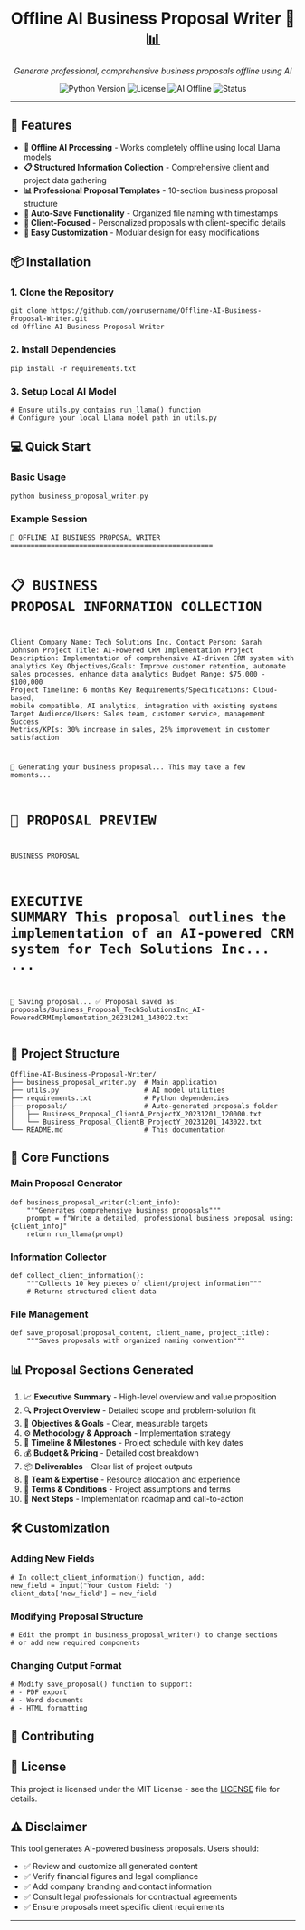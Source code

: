 <!DOCTYPE html>
<html>
<head>
</head>
<body>

<h1 align="center">Offline AI Business Proposal Writer 🤖📊</h1>

<p align="center">
  <i>Generate professional, comprehensive business proposals offline using AI</i>
</p>

<p align="center">
  <img src="https://img.shields.io/badge/Python-3.7+-blue.svg" alt="Python Version">
  <img src="https://img.shields.io/badge/License-MIT-green.svg" alt="License">
  <img src="https://img.shields.io/badge/AI-Offline-orange.svg" alt="AI Offline">
  <img src="https://img.shields.io/badge/Status-Production-brightgreen.svg" alt="Status">
</p>

<hr>

<h2>🚀 Features</h2>

<ul>
  <li><strong>🤖 Offline AI Processing</strong> - Works completely offline using local Llama models</li>
  <li><strong>📋 Structured Information Collection</strong> - Comprehensive client and project data gathering</li>
  <li><strong>📊 Professional Proposal Templates</strong> - 10-section business proposal structure</li>
  <li><strong>💾 Auto-Save Functionality</strong> - Organized file naming with timestamps</li>
  <li><strong>👥 Client-Focused</strong> - Personalized proposals with client-specific details</li>
  <li><strong>🔧 Easy Customization</strong> - Modular design for easy modifications</li>
</ul>

<h2>📦 Installation</h2>

<h3>1. Clone the Repository</h3>
<pre><code>git clone https://github.com/yourusername/Offline-AI-Business-Proposal-Writer.git
cd Offline-AI-Business-Proposal-Writer</code></pre>

<h3>2. Install Dependencies</h3>
<pre><code>pip install -r requirements.txt</code></pre>

<h3>3. Setup Local AI Model</h3>
<pre><code># Ensure utils.py contains run_llama() function
# Configure your local Llama model path in utils.py</code></pre>

<h2>💻 Quick Start</h2>

<h3>Basic Usage</h3>
<pre><code>python business_proposal_writer.py</code></pre>

<h3>Example Session</h3>
<pre><code>🤖 OFFLINE AI BUSINESS PROPOSAL WRITER
==================================================

📋 BUSINESS PROPOSAL INFORMATION COLLECTION
==================================================
Client Company Name: Tech Solutions Inc.
Contact Person: Sarah Johnson
Project Title: AI-Powered CRM Implementation
Project Description: Implementation of comprehensive AI-driven CRM system with analytics
Key Objectives/Goals: Improve customer retention, automate sales processes, enhance data analytics
Budget Range: $75,000 - $100,000
Project Timeline: 6 months
Key Requirements/Specifications: Cloud-based, mobile compatible, AI analytics, integration with existing systems
Target Audience/Users: Sales team, customer service, management
Success Metrics/KPIs: 30% increase in sales, 25% improvement in customer satisfaction

🔄 Generating your business proposal...
This may take a few moments...

📄 PROPOSAL PREVIEW
============================================================
BUSINESS PROPOSAL

EXECUTIVE SUMMARY
This proposal outlines the implementation of an AI-powered CRM system for Tech Solutions Inc...
...
============================================================

💾 Saving proposal...
✅ Proposal saved as: proposals/Business_Proposal_TechSolutionsInc_AI-PoweredCRMImplementation_20231201_143022.txt</code></pre>

<h2>📁 Project Structure</h2>

<pre><code>Offline-AI-Business-Proposal-Writer/
├── business_proposal_writer.py  # Main application
├── utils.py                     # AI model utilities
├── requirements.txt             # Python dependencies
├── proposals/                   # Auto-generated proposals folder
│   ├── Business_Proposal_ClientA_ProjectX_20231201_120000.txt
│   └── Business_Proposal_ClientB_ProjectY_20231201_143022.txt
└── README.md                    # This documentation</code></pre>

<h2>🔧 Core Functions</h2>

<h3>Main Proposal Generator</h3>
<pre><code>def business_proposal_writer(client_info):
    """Generates comprehensive business proposals"""
    prompt = f"Write a detailed, professional business proposal using: {client_info}"
    return run_llama(prompt)</code></pre>

<h3>Information Collector</h3>
<pre><code>def collect_client_information():
    """Collects 10 key pieces of client/project information"""
    # Returns structured client data</code></pre>

<h3>File Management</h3>
<pre><code>def save_proposal(proposal_content, client_name, project_title):
    """Saves proposals with organized naming convention"""</code></pre>

<h2>📊 Proposal Sections Generated</h2>

<ol>
  <li>📈 <strong>Executive Summary</strong> - High-level overview and value proposition</li>
  <li>🔍 <strong>Project Overview</strong> - Detailed scope and problem-solution fit</li>
  <li>🎯 <strong>Objectives & Goals</strong> - Clear, measurable targets</li>
  <li>⚙️ <strong>Methodology & Approach</strong> - Implementation strategy</li>
  <li>📅 <strong>Timeline & Milestones</strong> - Project schedule with key dates</li>
  <li>💰 <strong>Budget & Pricing</strong> - Detailed cost breakdown</li>
  <li>📦 <strong>Deliverables</strong> - Clear list of project outputs</li>
  <li>👥 <strong>Team & Expertise</strong> - Resource allocation and experience</li>
  <li>📑 <strong>Terms & Conditions</strong> - Project assumptions and terms</li>
  <li>🚀 <strong>Next Steps</strong> - Implementation roadmap and call-to-action</li>
</ol>

<h2>🛠️ Customization</h2>

<h3>Adding New Fields</h3>
<pre><code># In collect_client_information() function, add:
new_field = input("Your Custom Field: ")
client_data['new_field'] = new_field</code></pre>

<h3>Modifying Proposal Structure</h3>
<pre><code># Edit the prompt in business_proposal_writer() to change sections
# or add new required components</code></pre>

<h3>Changing Output Format</h3>
<pre><code># Modify save_proposal() function to support:
# - PDF export
# - Word documents
# - HTML formatting</code></pre>

<h2>🤝 Contributing</h2>


<h2>📄 License</h2>

<p>This project is licensed under the MIT License - see the <a href="LICENSE">LICENSE</a> file for details.</p>

<h2>⚠️ Disclaimer</h2>

<p>This tool generates AI-powered business proposals. Users should:</p>
<ul>
  <li>✅ Review and customize all generated content</li>
  <li>✅ Verify financial figures and legal compliance</li>
  <li>✅ Add company branding and contact information</li>
  <li>✅ Consult legal professionals for contractual agreements</li>
  <li>✅ Ensure proposals meet specific client requirements</li>
</ul>

<hr>

</div>

</body>
</html>
